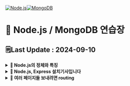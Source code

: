 [![Node.js](https://img.shields.io/badge/node.js-6DA55F?style=for-the-badge&logo=node.js&logoColor=white)![MongoDB](https://img.shields.io/badge/MongoDB-%234ea94b.svg?style=for-the-badge&logo=mongodb&logoColor=white)](https://github.com/MinSungJe/FrontEnd_Prac)
# 📝 Node.js / MongoDB 연습장
## 🗒️Last Update : 2024-09-10
<details>
<summary><b>🤔 Node.js의 정체와 특징</b></summary>

- ❗<b>Node.js: 컴퓨터 어디서든 JS를 실행시킬 수 있는 실행기 (= 멋진 용어로 JS 런타임)</b>
    - 크롬브라우저 내 자바스크립트 실행엔진인 V8을 똑떼어서 실행파일로 출시한 것
    - 따라서 JS로 코드에디터나 윈도우 프로그램을 만들 수 있게 됨 => 서버도 개발해보자!
- 특징: ❗<b>Non-blocking / 비동기 처리가 매우 쉬움</b>
    - 물론 스레드를 늘리거나 속도를 늘려도 해결가능하지만 데이터의 정확도가 떨어질 수 있음(동시에 같은 작업을 하려고 보니 누가 해버림)
- 단점: ❗<b>CPU를 많이 갈궈야하는 작업의 경우 싱글스레드라 성능이 좋지 않음</b>
    - 이미지 변환, 동영상 압축, 숫자계산 등에 처리가 좋지 않음
    - 따라서 ❗<b>비교적 가벼운 요청을 많이 처리해야하는 서비스에 많이 쓰임</b>
        - SNS, 게시판 등..
</details>

<details>
<summary><b>🤔 Node.js, Express 설치기사입니다</b></summary>

- 기본 셋팅
    - nodejs LTS 설치 (npm도 자동으로 같이 설치 됨)
- 프로젝트 생성
    1. 작업용 폴더 열기
    2. 해당 폴더에 server.js 생성
    3. 해당 폴더에 터미널을 열고 <code>npm init -y</code> 입력
        - package.json 파일을 생성해주는 명령어
        - 이제 npm으로 라이브러리 설치가 가능함
    4. 터미널에 <code>npm install express</code> 입력
        - ❗<b>Express: JS로 서버 만드는 라이브러리</b>
    5. server.js 파일 안에 서버코드 작성
        ```js
        // express 라이브러리 불러오는 코드
        const express = require('express')
        const app = express()

        // 해당 포트(8080)에 서버 띄워주셈
        app.listen(8080, () => {
            console.log('http://localhost:8080 에서 서버 실행중')
        })

        // 누군가 내 사이트 메인페이지 접속하면(get요청) 반갑다 글자 보내주셈
        app.get('/', (요청, 응답) => {
            응답.send('반갑다')
        }) 
        ```
    6. 터미널 열어서 작성한 server.js 실행(<code>node server.js</code>)
    7. 뚫어놓은 포트번호 이용해서 페이지 접속
- ❗<b>PORT란? 외부에서 내 컴퓨터로 접속할 수 있도록 뚫어놓는 구멍번호</b>
</details>

<details>
<summary><b>🤔 여러 페이지들 보내려면 routing</b></summary>

- ❗<b>라우팅: URL을 기반으로 각각 다른 페이지나 자료를 보내는 기법</b>
- Express에서 라우팅하는 방법은 아래와 같음
    ```js
    app.get('/URL들어가는곳', (요청, 응답)=>{
        응답.send('보내줄 웹페이지 내용')
    }) 
    ```
- 글 말고 HTML 파일 보내려면 <code>응답.sendFile()</code> 사용
- <code>__dirname</code>: 현재 <code>server.js</code>가 들어있는 폴더 위치를 나타냄
    ```js
    app.get('/URL들어가는곳', function(요청, 응답) {
        응답.sendFile(__dirname + '/index.html') // html 파일 주소를 넣음
    })
    ```
</details>